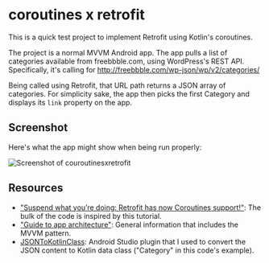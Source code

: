 # coroutines x retrofit
This is a quick test project to implement Retrofit using Kotlin's coroutines.

The project is a normal MVVM Android app. The app pulls a list of categories available from freebbble.com, using WordPress's REST API. Specifically, it's calling for http://freebbble.com/wp-json/wp/v2/categories/

Being called using Retrofit, that URL path returns a JSON array of categories. For simplicity sake, the app then picks the first Category and displays its `link` property on the app.

## Screenshot
Here's what the app might show when being run properly:

![Screenshot of couroutinesxretrofit](https://i.imgur.com/32rM6ka.png)

## Resources
 
- ["Suspend what you’re doing: Retrofit has now Coroutines support!"](https://proandroiddev.com/suspend-what-youre-doing-retrofit-has-now-coroutines-support-c65bd09ba067): The bulk of the code is inspired by this tutorial.
- ["Guide to app architecture"](https://developer.android.com/jetpack/docs/guide): General information that includes the MVVM pattern.
- [JSONToKotlinClass](https://github.com/wuseal/JsonToKotlinClass): Android Studio plugin that I used to convert the JSON content to Kotlin data class ("Category" in this code's example).
